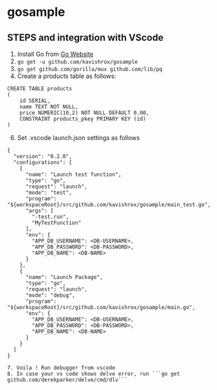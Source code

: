 # gosample

## STEPS and integration with VScode
1. Install Go from [Go Website](https://golang.org/doc/install)
3. ```go get -u github.com/kavishrox/gosample```
4. ```go get github.com/gorilla/mux github.com/lib/pq```
5. Create a products table as follows:

```
CREATE TABLE products
(
    id SERIAL,
    name TEXT NOT NULL,
    price NUMERIC(10,2) NOT NULL DEFAULT 0.00,
    CONSTRAINT products_pkey PRIMARY KEY (id)
)
```

6. Set .vscode launch.json settings as follows

```
{
  "version": "0.2.0",
  "configurations": [
    {
      "name": "Launch test function",
      "type": "go",
      "request": "launch",
      "mode": "test",
      "program": "${workspaceRoot}/src/github.com/kavishrox/gosample/main_test.go",
      "args": [
        "-test.run",
        "MyTestFunction"
      ],
      "env": {
        "APP_DB_USERNAME": <DB-USERNAME>,
        "APP_DB_PASSWORD": <DB-PASSWORD>,
        "APP_DB_NAME": <DB-NAME>
      }
    },
    {
      "name": "Launch Package",
      "type": "go",
      "request": "launch",
      "mode": "debug",
      "program": "${workspaceRoot}/src/github.com/kavishrox/gosample/main.go",
      "env": {
        "APP_DB_USERNAME": <DB-USERNAME>,
        "APP_DB_PASSWORD": <DB-PASSWORD>,
        "APP_DB_NAME": <DB-NAME>
      }
    }
  ]
}

7. Voila ! Run debugger from vscode
8. In case your vs code shows delve error, run ```go get github.com/derekparker/delve/cmd/dlv```
